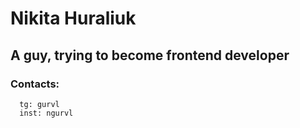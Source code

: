  # Nikita Huraliuk

 ## A guy, trying to become frontend developer

 ### Contacts:
      tg: gurvl
      inst: ngurvl
